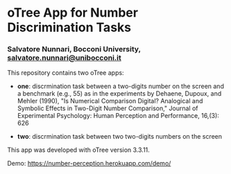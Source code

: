 # oTree App for Number Discrimination Tasks
### Salvatore Nunnari, Bocconi University, salvatore.nunnari@unibocconi.it

This repository contains two oTree apps:

* **one**: discrmination task between a two-digits number on the screen and a benchmark (e.g., 55) as in the experiments by Dehaene, Dupoux, and Mehler (1990), "Is Numerical Comparison Digital? Analogical and Symbolic Effects in Two-Digit Number Comparison," Journal of Experimental Psychology: Human Perception and Performance, 16,(3): 626

* **two**: discrmination task between two two-digits numbers on the screen

This app was developed with oTree version 3.3.11.

Demo: https://number-perception.herokuapp.com/demo/
